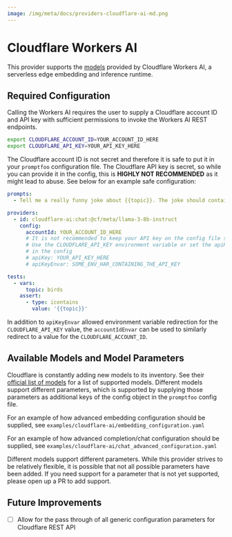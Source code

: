 ```yaml
---
image: /img/meta/docs/providers-cloudflare-ai-md.png
---
```


# Cloudflare Workers AI

This provider supports the [models](https://developers.cloudflare.com/workers-ai/models/) provided by Cloudflare Workers AI, a serverless edge embedding and inference runtime.

## Required Configuration

Calling the Workers AI requires the user to supply a Cloudflare account ID and API key with sufficient permissions to invoke the Workers AI REST endpoints.

```sh
export CLOUDFLARE_ACCOUNT_ID=YOUR_ACCOUNT_ID_HERE
export CLOUDFLARE_API_KEY=YOUR_API_KEY_HERE
```

The Cloudflare account ID is not secret and therefore it is safe to put it in your `promptfoo` configuration file. The Cloudflare API key is secret, so while you can provide it in the config, this is **HIGHLY NOT RECOMMENDED** as it might lead to abuse. See below for an example safe configuration:

```yaml
prompts:
  - Tell me a really funny joke about {{topic}}. The joke should contain the word {{topic}}

providers:
  - id: cloudflare-ai:chat:@cf/meta/llama-3-8b-instruct
    config:
      accountId: YOUR_ACCOUNT_ID_HERE
      # It is not recommended to keep your API key on the config file since it is a secret value.
      # Use the CLOUDFLARE_API_KEY environment variable or set the apiKeyEnvar value
      # in the config
      # apiKey: YOUR_API_KEY_HERE
      # apiKeyEnvar: SOME_ENV_HAR_CONTAINING_THE_API_KEY

tests:
  - vars:
      topic: birds
    assert:
      - type: icontains
        value: '{{topic}}'
```

In addition to `apiKeyEnvar` allowed environment variable redirection for the `CLOUDFLARE_API_KEY` value, the `accountIdEnvar` can be used to similarly redirect to a value for the `CLOUDFLARE_ACCOUNT_ID`.

## Available Models and Model Parameters

Cloudflare is constantly adding new models to its inventory. See their [official list of models](https://developers.cloudflare.com/workers-ai/models/) for a list of supported models. Different models support different parameters, which is supported by supplying those parameters as additional keys of the config object in the `promptfoo` config file.

For an example of how advanced embedding configuration should be supplied, see `examples/cloudflare-ai/embedding_configuration.yaml`

For an example of how advanced completion/chat configuration should be supplied, see `examples/cloudflare-ai/chat_advanced_configuration.yaml`

Different models support different parameters. While this provider strives to be relatively flexible, it is possible that not all possible parameters have been added. If you need support for a parameter that is not yet supported, please open up a PR to add support.

## Future Improvements

- [ ] Allow for the pass through of all generic configuration parameters for Cloudflare REST API
